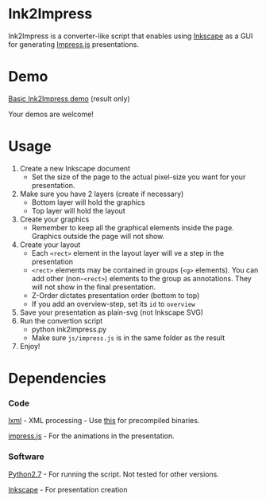 Ink2Impress
===========

Ink2Impress is a converter-like script that enables using [Inkscape](http://inkscape.org/)
as a GUI for generating [Impress.js](https://github.com/bartaz/impress.js) presentations.

# Demo

[Basic Ink2Impress demo](http://tmr232.github.com/Ink2Impress) (result only)

Your demos are welcome!

# Usage

1. Create a new Inkscape document
	* Set the size of the page to the actual pixel-size you want
	for your presentation.
2. Make sure you have 2 layers (create if necessary)
	* Bottom layer will hold the graphics
	* Top layer will hold the layout
3. Create your graphics
	* Remember to keep all the graphical elements inside the page.
	Graphics outside the page will not show.
4. Create your layout
	* Each `<rect>` element in the layout layer will ve a step in the
	presentation
	* `<rect>` elements may be contained in groups (`<g>` elements).
	You can add other (non-`<rect>`) elements to the group as annotations.
	They will not show in the final presentation.
	* Z-Order dictates presentation order (bottom to top)
	* If you add an overview-step, set its `id` to `overview`
5. Save your presentation as plain-svg (not Inkscape SVG)
6. Run the convertion script
	* python ink2impress.py <source-svg> <target-html>
	* Make sure `js/impress.js` is in the same folder as the result
7. Enjoy!

# Dependencies

### Code
[lxml](http://lxml.de/) - XML processing - Use [this](http://www.lfd.uci.edu/~gohlke/pythonlibs/) for precompiled binaries.

[impress.js](https://github.com/bartaz/impress.js) - For the animations in the presentation.

### Software
[Python2.7](http://python.org/) - For running the script. Not tested for other versions.

[Inkscape](http://inkscape.org/) - For presentation creation
